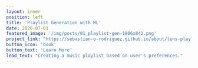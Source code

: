 ```yaml
---
layout: inner
position: left
title: 'Playlist Generation with ML'
date: 2020-07-01
featured_image: '/img/posts/01_playlist-gen-1806x842.png'
project_link: "https://sebastian-o-rodriguez.github.io/about/lens-playlist"
button_icon: 'book'
button_text: 'Learn More'
lead_text: "Creating a music playlist based on user's preferences."
---
```

